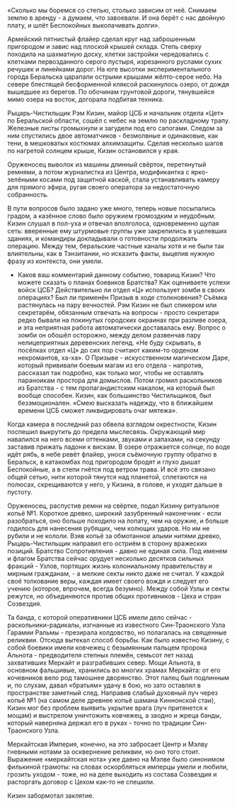 «Сколько мы боремся со степью, столько зависим от неё. Снимаем землю в аренду - а думаем, что завоевали. И она берёт с нас двойную плату, и шлёт Беспокойных выколачивать долги».

Армейский пятнистый флайер сделал круг над заброшенным пригородом и завис над плоской крышей склада. Степь сверху походила на шахматную доску, клетки застройки чередовались с клетками первозданного серого пустыря, изрезанного руслами сухих речушек и линейками дорог. На юге высотки экспериментального города Беральска царапали острыми крышами жёлто-серое небо. На севере блестящей бесформенной кляксой раскинулось озеро, от дождя вышедшее из берегов. По обочинам грунтовой дороги, тянувшейся мимо озера на восток, догорала подбитая техника.

Рыцарь-Чистильщик Рэм Кизин, майор ЦСБ и начальник отдела «Цет» по Беральской области, сошёл с небес на землю по раскладному трапу. Железные листы громыхнули и загудели под его сапогами. Следом за ним спустились двое автоматчиков - безмолвные и одинаковые, как тени, в мешковатых костюмах алхимзащиты. Сделав несколько шагов по нагретой солнцем крыше, Кизин остановился у края.

Оруженосец выволок из машины длинный свёрток, перетянутый ремнями, а потом журналистка из Центра, модификантка с ярко-зелёными косами под защитной каской, стала устанавливать камеру для прямого эфира, ругая своего оператора за недостаточную собранность.

В пути вопросов было задано уже много, теперь новые посыпались градом, а казённое слово было оружием громоздким и неудобным. Кизин слушал в пол-уха и отвечал вполголоса, одновременно щупая сеть: вверенные ему штурмовые группы уже закрепились в уцелевших зданиях, и командиры докладывали о готовности продолжать операцию. Между тем, беральские частные каналы хотя и не были так влиятельны, как в Тэнзитании, но исказить факты, выцепив нужную фразу из контекста, они умели.

- Каков ваш комментарий данному событию, товарищ Кизин? Что можете сказать о планах боевиков Братства? Как оцениваете успехи войск ЦСБ? Действительно ли отдел «Ц» использует зомби в своих операциях? Был ли применён Призыв в ходе столкновения?
Съёмка растянулась на пару вечностей. Рэм Кизин не был спикером или секретарём, обязанным отвечать на вопросы - просто секретари редко бывали на покинутых городских окраинах при разливе озера, и эта неприятная работа автоматически доставалась ему. Вопрос о зомби он обошёл осторожно, между делом развенчав пару нелицеприятных деревенских легенд. «Не буду скрывать, в посёлках отдел «Ц» до сих пор считают каким-то орденом некромантов, ха-ха». О Призыве - искусственном магическом Даре, который прививали боевым магам из его отдела - напротив, рассказал так подробно, как только мог, чтобы не оставлять параноикам простора для домыслов. Потом громил раскольников из Братства - с тем пропагандистским накалом, на который был вообще способен. Кизин, как большинство Чистильщиков, был безэмоционален. «Смею высказать надежду, что в ближайшем времени ЦСБ сможет ликвидировать очаг мятежа».

Когда камера в последний раз обвела взглядом окрестности, Кизин поспешил выкрутить до предела мыслесвязь. Окружающий мир навалился на него всеми оттенками, звуками и запахами, на секунду заставив прижать ладони к вискам. В озере отражается солнце, по воде идёт рябь, в небе ревёт флайер, унося съёмочную группу обратно в Беральск, в катакомбах под пригородом бродят и глухо дышат Беспокойные, а в степи гнётся под ветром трава. И всё это связано общей сетью, нити которой тянутся над планетой, сплетаются на полюсах, скрещиваются у него, у Кизина, в голове, и уходят дальше в пустоту.

Оруженосец, распустив ремни на свёртке, подал Кизину ритуальное копьё №1. Короткое древко, широкий зазубренный наконечник - если разобраться, оно больше походило на лопату, чем на оружие, и больше годилось для нанесения рубящих, чем колющих ударов. Но им не рубили и не кололи. Взяв копьё за обмотанное алыми нитями древко, Рыцарь-Чистильщик направил его остриём в сторону вражеских позиций.
Братство Сопротивления - давно не единая сила. Под именем и флагом Братства сейчас орудует несколько десятков сильных фракций - Узлов, портящих жизнь колониальному правительству и мирным гражданам, - а мелкие секты никто даже не считал. У каждой своё толкование веры, каждая имеет своего вождя и следует его учению (которое, впрочем, всегда безумно). Между собой Узлы и секты режутся, но объединяются против общих противников - Цеха и стран Созвездия.

Та банда, с которой оперативники ЦСБ имели дело сейчас - раскольники-радикалы, изгнанные из известного Син-Траонского Узла Гарамии Ральмы - презирала колдовство, но полагалась на священные реликвии. Отсюда вытекал способ борьбы. Как было известно Кизину, с собой боевики имели ковчежец с безымянным пальцем пророка Альнота - предводителя степных племён, семьсот лет назад захвативших Меркайт и разграбивших север. Мощи Альнота, в основном фальшивые, хранились во многих храмах Меркайта: от его кочевников вело род тамошнее дворянство. Этот палец был подлинным и, по слухам, давал «братьям» удачу в бою, но зато оставлял в пространстве заметный след. Направив слабый духовный луч через копьё №1 (на самом деле древнее копьё шамана Киннонской стаи), Кизин мог без проблем выявить укрытие врага (луч притянется к мощам) и выстрелом уничтожить ковчежец, а заодно и жреца банды, который наверняка держал его в руках - точно по традиции Син-Траонского Узла.

Меркайтская Империя, конечно, на это забросает Центр и Мэлву гневными нотами за осквернение реликвии, но оно того стоит. Выражение «меркайтская нота» уже давно на Мэлве было синонимом филькиной грамоты: на словах оскорбляться имперцы умели и любили, грозить уходом - тоже, но на деле выходить из состава Созвездия и расторгать договор с Цехом как-то не спешили.

Кизин забормотал заклятие.
